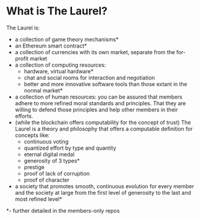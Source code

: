 # What is The Laurel?

The Laurel is: 
- a collection of game theory mechanisms*
- an Ethereum smart contract*
- a collection of currencies with its own market, separate from the for-profit market
- a collection of computing resources:
    - hardware, virtual hardware*
    - chat and social rooms for interaction and negotiation
    - better and more innovative software tools than those extant in the normal market*
- a collection of human resources: you can be assured that members adhere to more refined moral standards and principles. That they are willing to defend those principles and help other members in their efforts.
- (while the blockchain offers computability for the concept of trust) The Laurel is a theory and philosophy that offers a computable definition for concepts like: 
    - continuous voting
    - quantized effort by type and quantity
    - eternal digital medal
    - generosity of 3 types*
    - prestige
    - proof of lack of corruption
    - proof of character
- a society that promotes smooth, continuous evolution for every member and the society at large from the first level of generosity to the last and most refined level*

 *- further detailed in the members-only repos

